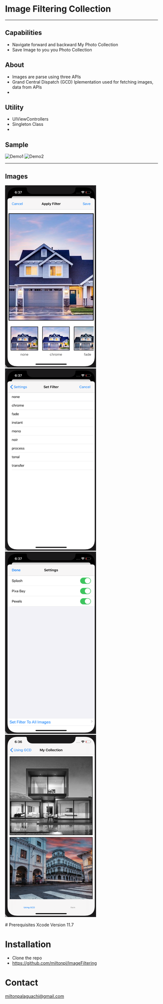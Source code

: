 
# Image Filtering Collection
---
## Capabilities
- Navigate forward and backward My Photo Collection
- Save Image to you you Photo Collection
## About
- Images are parse using three APIs
- Grand Central Dispatch (GCD) Iplementation used for fetching images, data from APIs
-
## Utility

- UIViewControllers
- Singleton Class
-

## Sample
![Demo1]()
![Demo2]()

---
## Images
<p float= "center">
<img width="300" height="600" alt="screen1" src="https://github.com/miltonpl/ImageFiltering/blob/master/Images/pic1.png"/>
<img width="300" height="600" alt="screen2" src="https://github.com/miltonpl/ImageFiltering/blob/master/Images/pic2.png"/>
<img width="300" height="600" alt="sample3" src="https://github.com/miltonpl/ImageFiltering/blob/master/Images/pic3.png"/>
<img width="300" height="600" alt="sample4" src="https://github.com/miltonpl/ImageFiltering/blob/master/Images/pic4.png"/>

</p>
# Prerequisites
Xcode
Version 11.7

# Installation
- Clone the repo
- https://github.com/miltonpl/ImageFiltering
# Contact
miltonpalaguachi@gmail.com



